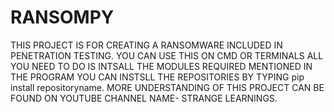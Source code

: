 # RANSOMPY
THIS PROJECT IS FOR CREATING A RANSOMWARE INCLUDED IN PENETRATION TESTING.
YOU CAN USE THIS ON CMD OR TERMINALS ALL YOU NEED TO DO IS INTSALL THE MODULES REQUIRED MENTIONED IN THE PROGRAM YOU CAN INSTSLL THE REPOSITORIES BY TYPING pip install repositoryname. 
MORE UNDERSTANDING OF THIS PROJECT CAN BE FOUND ON YOUTUBE 
CHANNEL NAME- STRANGE LEARNINGS.
